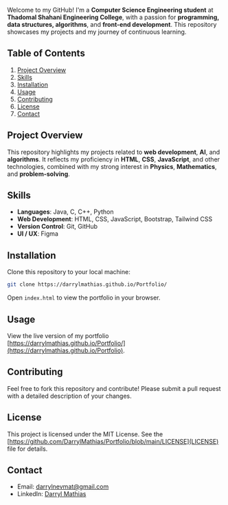 Welcome to my GitHub! I'm a **Computer Science Engineering student** at **Thadomal Shahani Engineering College**, with a passion for **programming, data structures, algorithms**, and **front-end development**. This repository showcases my projects and my journey of continuous learning.

## Table of Contents

1. [Project Overview](#project-overview)
2. [Skills](#skills)
3. [Installation](#installation)
4. [Usage](#usage)
5. [Contributing](#contributing)
6. [License](#license)
7. [Contact](#contact)

## Project Overview

This repository highlights my projects related to **web development**, **AI**, and **algorithms**. It reflects my proficiency in **HTML**, **CSS**, **JavaScript**, and other technologies, combined with my strong interest in **Physics**, **Mathematics**, and **problem-solving**.

## Skills

- **Languages**: Java, C, C++, Python
- **Web Development**: HTML, CSS, JavaScript, Bootstrap, Tailwind CSS
- **Version Control**: Git, GitHub
- **UI / UX**: Figma

## Installation

Clone this repository to your local machine:

```bash
git clone https://darrylmathias.github.io/Portfolio/
```

Open `index.html` to view the portfolio in your browser.

## Usage

View the live version of my portfolio [https://darrylmathias.github.io/Portfolio/](https://darrylmathias.github.io/Portfolio).

## Contributing

Feel free to fork this repository and contribute! Please submit a pull request with a detailed description of your changes.

## License

This project is licensed under the MIT License. See the [https://github.com/DarrylMathias/Portfolio/blob/main/LICENSE](LICENSE) file for details.

## Contact

- Email: [darrylnevmat@gmail.com](mailto:darrylnevmat@gmail.com)
- LinkedIn: [Darryl Mathias](https://www.linkedin.com/in/darryl-mathias-020241317/)

<!--
**DarrylMathias/DarrylMathias** is a ✨ _special_ ✨ repository because its `README.md` (this file) appears on your GitHub profile.

Here are some ideas to get you started:

- 🔭 I’m currently working on ...
- 🌱 I’m currently learning ...
- 👯 I’m looking to collaborate on ...
- 🤔 I’m looking for help with ...
- 💬 Ask me about ...
- 📫 How to reach me: ...
- 😄 Pronouns: ...
- ⚡ Fun fact: ...
-->
